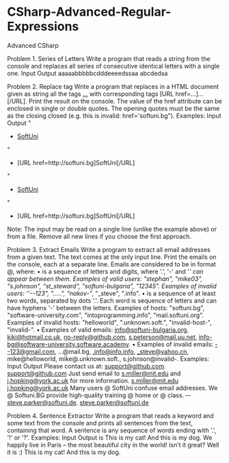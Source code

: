 # CSharp-Advanced-Regular-Expressions
Advanced CSharp

Problem 1.	Series of Letters
Write a program that reads a string from the console and replaces all series of consecutive identical letters with a single one.
Input	Output
aaaaabbbbbcdddeeeedssaa	abcdedsa

Problem 2.	Replace <a> tag
Write a program that replaces in a HTML document given as string all the tags <a href=…>…</a> with corresponding tags [URL href=…]…[/URL]. Print the result on the console. 
The value of the href attribute can be enclosed in single or double quotes. The opening quotes must be the same as the closing closed (e.g. this is invalid: href='softuni.bg").
Examples:
Input	Output
"<ul>
 <li>
  <a href="http://softuni.bg">SoftUni</a>
 </li>
</ul>"	<ul>
 <li>
  [URL href=http://softuni.bg]SoftUni[/URL]
 </li>
</ul>
"<ul>
 <li>
  <a href='http://softuni.bg'>SoftUni</a>
 </li>
</ul>"	<ul>
 <li>
  [URL href=http://softuni.bg]SoftUni[/URL]
 </li>
</ul>
Note: The input may be read on a single line (unlike the example above) or from a file. Remove all new lines if you choose the first approach.

Problem 3.	Extract Emails
Write a program to extract all email addresses from a given text. The text comes at the only input line. Print the emails on the console, each at a separate line. Emails are considered to be in format <user>@<host>, where: 
•	<user> is a sequence of letters and digits, where '.', '-' and '_' can appear between them. Examples of valid users: "stephan", "mike03", "s.johnson", "st_steward", "softuni-bulgaria", "12345". Examples of invalid users: ''--123", ".....", "nakov_-", "_steve", ".info". 
•	<host> is a sequence of at least two words, separated by dots '.'. Each word is sequence of letters and can have hyphens '-' between the letters. Examples of hosts: "softuni.bg", "software-university.com", "intoprogramming.info", "mail.softuni.org". Examples of invalid hosts: "helloworld", ".unknown.soft.", "invalid-host-", "invalid-". 
•	Examples of valid emails: info@softuni-bulgaria.org, kiki@hotmail.co.uk, no-reply@github.com, s.peterson@mail.uu.net, info-bg@software-university.software.academy. 
•	Examples of invalid emails: --123@gmail.com, …@mail.bg, .info@info.info, _steve@yahoo.cn, mike@helloworld, mike@.unknown.soft., s.johnson@invalid-.
Examples:
Input	Output
Please contact us at: support@github.com.	support@github.com
Just send email to s.miller@mit.edu and j.hopking@york.ac.uk for more information.	s.miller@mit.edu
j.hopking@york.ac.uk
Many users @ SoftUni confuse email addresses. We @ Softuni.BG provide high-quality training @ home or @ class. –- steve.parker@softuni.de.	steve.parker@softuni.de

Problem 4.	Sentence Extractor
Write a program that reads a keyword and some text from the console and prints all sentences from the text, containing that word. A sentence is any sequence of words ending with '.', '!' or '?'. Examples:
Input	Output
is
This is my cat! And this is my dog. We happily live in Paris – the most beautiful city in the world! Isn’t it great? Well it is :)	This is my cat!
And this is my dog.
